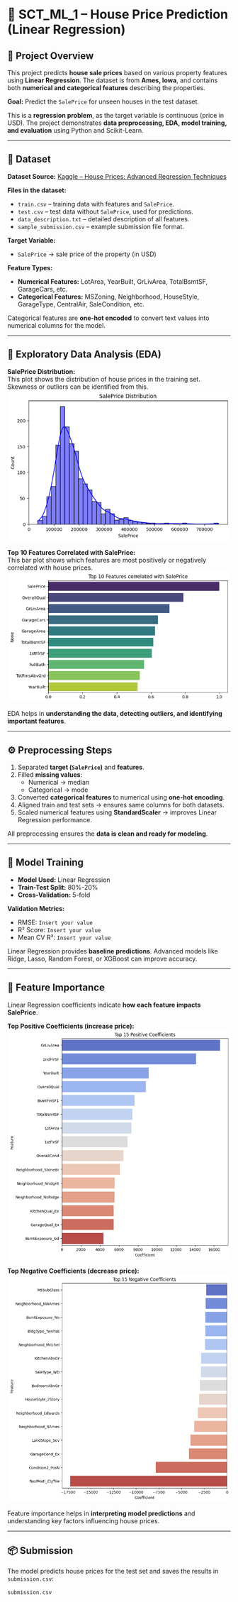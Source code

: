 # 🏡 SCT_ML_1 – House Price Prediction (Linear Regression)

## 📌 Project Overview
This project predicts **house sale prices** based on various property features using **Linear Regression**. The dataset is from **Ames, Iowa**, and contains both **numerical and categorical features** describing the properties.

**Goal:** Predict the `SalePrice` for unseen houses in the test dataset.

This is a **regression problem**, as the target variable is continuous (price in USD). The project demonstrates **data preprocessing, EDA, model training, and evaluation** using Python and Scikit-Learn.

---

## 📂 Dataset
**Dataset Source:** [Kaggle – House Prices: Advanced Regression Techniques](https://www.kaggle.com/c/house-prices-advanced-regression-techniques/data)

**Files in the dataset:**
- `train.csv` – training data with features and `SalePrice`.  
- `test.csv` – test data without `SalePrice`, used for predictions.  
- `data_description.txt` – detailed description of all features.  
- `sample_submission.csv` – example submission file format.

**Target Variable:**  
- `SalePrice` → sale price of the property (in USD)

**Feature Types:**
- **Numerical Features:** LotArea, YearBuilt, GrLivArea, TotalBsmtSF, GarageCars, etc.  
- **Categorical Features:** MSZoning, Neighborhood, HouseStyle, GarageType, CentralAir, SaleCondition, etc.

Categorical features are **one-hot encoded** to convert text values into numerical columns for the model.

---

## 🔎 Exploratory Data Analysis (EDA)

**SalePrice Distribution:**  
This plot shows the distribution of house prices in the training set. Skewness or outliers can be identified from this.  
![SalePrice Distribution](saleprice_distribution.png)

**Top 10 Features Correlated with SalePrice:**  
This bar plot shows which features are most positively or negatively correlated with house prices.  
![Top Correlated Features](images/top_corr_features.png)

EDA helps in **understanding the data, detecting outliers, and identifying important features**.

---

## ⚙️ Preprocessing Steps

1. Separated **target (`SalePrice`)** and **features**.  
2. Filled **missing values**:
   - Numerical → median  
   - Categorical → mode  
3. Converted **categorical features** to numerical using **one-hot encoding**.  
4. Aligned train and test sets → ensures same columns for both datasets.  
5. Scaled numerical features using **StandardScaler** → improves Linear Regression performance.

All preprocessing ensures the **data is clean and ready for modeling**.

---

## 🚀 Model Training

- **Model Used:** Linear Regression  
- **Train-Test Split:** 80%-20%  
- **Cross-Validation:** 5-fold

**Validation Metrics:**  
- RMSE: `Insert your value`  
- R² Score: `Insert your value`  
- Mean CV R²: `Insert your value`

Linear Regression provides **baseline predictions**. Advanced models like Ridge, Lasso, Random Forest, or XGBoost can improve accuracy.

---

## 🔧 Feature Importance

Linear Regression coefficients indicate **how each feature impacts SalePrice**.

**Top Positive Coefficients (increase price):**  
![Top Positive Coefficients](images/top_positive_coefficients.png)

**Top Negative Coefficients (decrease price):**  
![Top Negative Coefficients](images/top_negative_coefficients.png)

Feature importance helps in **interpreting model predictions** and understanding key factors influencing house prices.

---

## 📦 Submission

The model predicts house prices for the test set and saves the results in `submission.csv`:

```text
submission.csv
